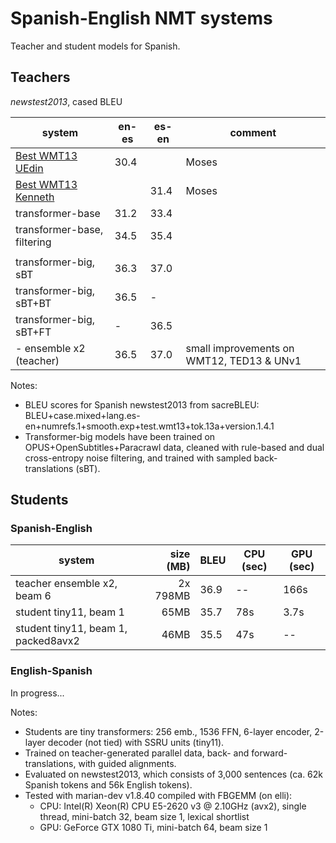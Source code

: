 # Spanish-English NMT systems

Teacher and student models for Spanish.


## Teachers


_newstest2013_, cased BLEU

| system | en-es | es-en | comment |
|--------|-------|-------|---------|
| [Best WMT13 UEdin](http://matrix.statmt.org/matrix/systems_list/1723)     | 30.4 | | Moses
| [Best WMT13 Kenneth](http://matrix.statmt.org/matrix/systems_list/1718)   | | 31.4 | Moses
| transformer-base              | 31.2 | 33.4 |
| transformer-base, filtering   | 34.5 | 35.4 |
||||
| transformer-big, sBT          | 36.3 | 37.0 | 
| transformer-big, sBT+BT       | 36.5 | -    | 
| transformer-big, sBT+FT       | -    | 36.5 | 
| - ensemble x2 (teacher)       | 36.5 | 37.0 | small improvements on WMT12, TED13 & UNv1


Notes:

* BLEU scores for Spanish newstest2013 from sacreBLEU:
  BLEU+case.mixed+lang.es-en+numrefs.1+smooth.exp+test.wmt13+tok.13a+version.1.4.1
* Transformer-big models have been trained on OPUS+OpenSubtitles+Paracrawl
  data, cleaned with rule-based and dual cross-entropy noise filtering, and
  trained with sampled back-translations (sBT).


## Students


### Spanish-English

| system | size (MB) | BLEU | CPU (sec) | GPU (sec) |
|--------|----------:|------|-----------|-----------|
| teacher ensemble x2, beam 6         | 2x 798MB | 36.9 | --  | 166s |
| student tiny11, beam 1              |     65MB | 35.7 | 78s | 3.7s |
| student tiny11, beam 1, packed8avx2 |     46MB | 35.5 | 47s | --   |


### English-Spanish

In progress...


Notes:

* Students are tiny transformers: 256 emb., 1536 FFN, 6-layer encoder, 2-layer
  decoder (not tied) with SSRU units (tiny11).
* Trained on teacher-generated parallel data, back- and forward-translations,
  with guided alignments.
* Evaluated on newstest2013, which consists of 3,000 sentences (ca. 62k Spanish
  tokens and 56k English tokens).
* Tested with marian-dev v1.8.40 compiled with FBGEMM (on elli):
  * CPU: Intel(R) Xeon(R) CPU E5-2620 v3 @ 2.10GHz (avx2), single thread,
    mini-batch 32, beam size 1, lexical shortlist
  * GPU: GeForce GTX 1080 Ti, mini-batch 64, beam size 1
